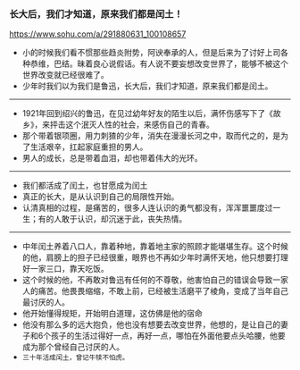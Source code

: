 ### 长大后，我们才知道，原来我们都是闰土！
https://www.sohu.com/a/291880631_100108657
- 小的时候我们看不惯那些趋炎附势，阿谀奉承的人，但是后来为了讨好上司各种恭维，巴结。昧着良心说假话。有人说不要妄想改变世界了，能够不被这个世界改变就已经很难了。
- 少年时我们以为我们是鲁迅，长大后，我们才知道，原来我们都是闰土。
---
- 1921年回到绍兴的鲁迅，在见过幼年好友的陌生以后，满怀伤感写下了《故乡》，来抨击这个泯灭人性的社会，来感伤自己的青春。
- 那个带着银项圈，用力刺猹的少年，消失在漫漫长河之中，取而代之的，是为了生活艰辛，扛起家庭重担的男人。
- 男人的成长，总是带着血泪，却也带着伟大的光环。
---
- 我们都活成了闰土，也甘愿成为闰土
- 真正的长大，是从认识到自己的局限性开始。
- 认清真相的过程，是痛苦的，很多人连认识的勇气都没有，浑浑噩噩度过一生；有的人敢于认识，却沉迷于此，丧失热情。
---
- 中年闰土养着八口人，靠着种地，靠着地主家的照顾才能堪堪生存。这个时候的他，肩膀上的担子已经很重，眼界也不再如少年时满怀天地，他只想要打理好一家三口，靠天吃饭。
- 这个时候的他，不再敢对鲁迅有任何的不尊敬，他害怕自己的错误会导致一家人的痛苦。他畏畏缩缩，不敢上前，已经被生活磨平了棱角，变成了当年自己最讨厌的人。
- 他开始懂得规矩，开始明白道理，这仿佛是他的宿命
- 他没有那么多的远大抱负，他也没有想要去改变世界，他想的，是让自己的妻子和6个孩子的生活过得好一点，再好一点，哪怕在外面他要点头哈腰，他要成为那个曾经自己讨厌的人。
- `三十年活成闰土，曾记牛犊不怕虎。`